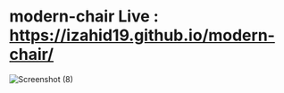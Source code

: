 # modern-chair Live : https://izahid19.github.io/modern-chair/



![Screenshot (8)](https://user-images.githubusercontent.com/116904523/216595420-7c5bbb1d-73d0-4f12-80d9-4d876e73ee5b.png)
